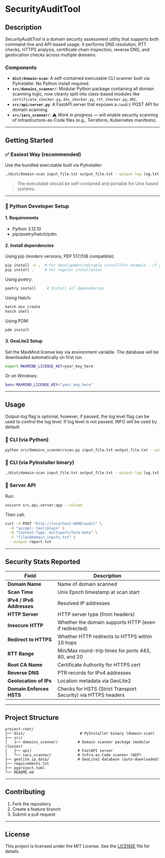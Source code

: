 # SecurityAuditTool

## Description

SecurityAuditTool is a domain security assessment utility that supports both command-line and API-based usage. It performs DNS resolution, RTT checks, HTTPS analysis, certificate chain inspection, reverse DNS, and geolocation checks across multiple domains.

### Components

- **`dist/domain-scan`**: A self-contained executable CLI scanner built via PyInstaller. No Python install required.
- **`src/domains_scanner/`**: Modular Python package containing all domain scanning logic, now cleanly split into class-based modules like `certificate_checker.py`, `dns_checker.py`, `rtt_checker.py`, etc.
- **`src/api/server.py`**: A FastAPI server that exposes a `/audit` POST API for domain scanning.
- **`src/iacs_scanner/`**: ⚠️ *Work in progress* — will enable security scanning of Infrastructure-as-Code files (e.g., Terraform, Kubernetes manifests).

---

## Getting Started

### ✅ Easiest Way (recommended)

Use the bundled executable built via PyInstaller:

```bash
./dist/domain-scan input_file.txt output_file.txt --output-log log.txt --log-level {DEBUG, INFO, WARNING, ERROR, CRITICAL}
``` 
> The executable should be self-contained and portable for Unix based systems.

---

### 🐍 Python Developer Setup

#### 1. Requirements

- Python 3.12.10
- pip/poetry/hatch/pdm

#### 2. Install dependencies

Using pip (modern versions, PEP 517/518 compatible):
```bash
pip install -e .  # For development/editable install(For example - if you are constantly modifying the code and do not want to reinstall every time)
pip install .     # For regular installation
```
Using poetry:
```bash
poetry install     # Install all dependencies
```
Using Hatch:
```bash
hatch env create
hatch shell
```
Using PDM:
```bash
pdm install
```

#### 3. GeoLite2 Setup

Set the MaxMind license key via environment variable. The database will be downloaded automatically on first run.

```bash
export MAXMIND_LICENSE_KEY=your_key_here
```

Or on Windows:

```powershell
$env:MAXMIND_LICENSE_KEY="your_key_here"
```

---

## Usage


Output-log flag is optional, however, if passed, the log level flag can be used to control the log level. If log level is not passed, INFO will be used by default.

### 🔹 CLI (via Python)

```bash
python src/domains_scanner/scan.py input_file.txt output_file.txt --output-log log.txt --log-level {DEBUG, INFO, WARNING, ERROR, CRITICAL}
```

### 🔹 CLI (via PyInstaller binary)

```bash
./dist/domain-scan input_file.txt output_file.txt --output-log log.txt --log-level {DEBUG, INFO, WARNING, ERROR, CRITICAL}
```

### 🔹 Server API

Run:

```bash
uvicorn src.api.server:app --reload
```

Then call:

```bash
curl -X POST "http://localhost:8000/audit" \
  -H "accept: text/plain" \
  -H "Content-Type: multipart/form-data" \
  -F "file=@domain_inputs.txt" \
  --output report.txt
```

---

## Security Stats Reported

| Field                         | Description                                                                 |
|------------------------------|-----------------------------------------------------------------------------|
| **Domain Name**              | Name of domain scanned                                                      |
| **Scan Time**                | Unix Epoch timestamp at scan start                                          |
| **IPv4 / IPv6 Addresses**    | Resolved IP addresses                                                       |
| **HTTP Server**              | HTTP server type (from headers)                                             |
| **Insecure HTTP**            | Whether the domain supports HTTP (even if redirected)                       |
| **Redirect to HTTPS**        | Whether HTTP redirects to HTTPS within 10 hops                              |
| **RTT Range**                | Min/Max round-trip times for ports 443, 80, and 20                          |
| **Root CA Name**             | Certificate Authority for HTTPS cert                                        |
| **Reverse DNS**              | PTR records for IPv4 addresses                                              |
| **Geolocation of IPs**       | Location metadata via GeoLite2                                              |
| **Domain Enforces HSTS**     | Checks for HSTS (Strict Transport Security) via HTTPS headers              |

---

## Project Structure

```
project-root/
├── dist/                         # PyInstaller binary (domain-scan)
├── src/
│   ├── domains_scanner/         # Domain scanner package (modular classes)
│   ├── api/                     # FastAPI server
│   └── iacs_scanner/            # Infra-as-Code scanner (WIP)
├── geolite_ip_data/             # GeoLite2 database (auto-downloaded)
├── requirements.txt
├── pyproject.toml
└── README.md
```

---

## Contributing

1. Fork the repository
2. Create a feature branch
3. Submit a pull request

---

## License

This project is licensed under the MIT License. See the [LICENSE](./LICENSE) file for details.
